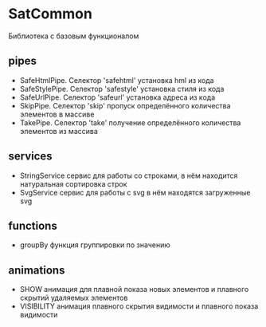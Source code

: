 # SatCommon
Библиотека с базовым функционалом
## pipes
- SafeHtmlPipe. Селектор 'safehtml' установка hml из кода
- SafeStylePipe. Селектор 'safestyle' установка стиля из кода
- SafeUrlPipe. Селектор 'safeurl' установка адреса из кода
- SkipPipe. Селектор 'skip' пропуск определённого количества элементов в массиве
- TakePipe. Селектор 'take' получение определённого количества элементов из массива
## services
- StringService сервис для работы со строками, в нём находится натуральная сортировка строк
- SvgService сервис для работы с svg в нём находятся загруженные svg
## functions
- groupBy функция группировки по значению
## animations
- SHOW анимация для плавной показа новых элементов и плавного скрытий удаляемых элементов
- VISIBILITY анимация плавного скрытия видимости и плавного показа видимости

